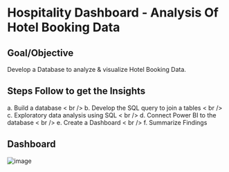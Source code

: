 # Hospitality Dashboard - Analysis Of Hotel Booking Data

## Goal/Objective
Develop a Database to analyze & visualize Hotel Booking Data.

## Steps Follow to get the Insights
a.	Build a database < br />
b.	Develop the SQL query to join a tables < br />
c.	Exploratory data analysis using SQL < br />
d.	Connect Power BI to the database < br />
e.	Create a Dashboard < br />
f.	Summarize Findings

## Dashboard 

![image](https://user-images.githubusercontent.com/125534171/221400421-3a96101e-44b6-40f6-9f75-128628513f06.png)
